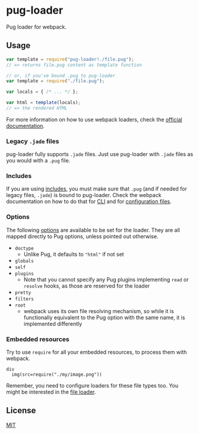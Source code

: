 # pug-loader

Pug loader for webpack.

## Usage

``` javascript
var template = require("pug-loader!./file.pug");
// => returns file.pug content as template function

// or, if you've bound .pug to pug-loader
var template = require("./file.pug");

var locals = { /* ... */ };

var html = template(locals);
// => the rendered HTML
```

For more information on how to use webpack loaders, check the [official documentation][using-loaders].

### Legacy `.jade` files

pug-loader fully supports `.jade` files. Just use pug-loader with `.jade` files as you would with a `.pug` file.

### Includes

If you are using [includes], you must make sure that `.pug` (and if needed for legacy files, `.jade`) is bound to pug-loader. Check the webpack documentation on how to do that for [CLI][module-bind-cli] and for [configuration files][module-bind-config].

### Options

The following [options] are available to be set for the loader. They are all mapped directly to Pug options, unless pointed out otherwise.

- `doctype`
  - Unlike Pug, it defaults to `"html"` if not set
- `globals`
- `self`
- `plugins`
  - Note that you cannot specify any Pug plugins implementing `read` or `resolve` hooks, as those are reserved for the loader
- `pretty`
- `filters`
- `root`
  - webpack uses its own file resolving mechanism, so while it is functionally equivalent to the Pug option with the same name, it is implemented differently

### Embedded resources

Try to use `require` for all your embedded resources, to process them with webpack.

```pug
div
  img(src=require("./my/image.png"))
```

Remember, you need to configure loaders for these file types too. You might be interested in the [file loader][file-loader].

## License

[MIT][mit]

[file-loader]: https://github.com/webpack/file-loader
[includes]: https://pugjs.org/language/includes.html
[mit]: https://www.opensource.org/licenses/mit-license.php
[module-bind-cli]: https://webpack.js.org/concepts/loaders/#via-cli
[module-bind-config]: https://webpack.js.org/concepts/loaders/#configuration
[options]: https://webpack.js.org/configuration/module/#useentry
[using-loaders]: https://webpack.js.org/loaders
